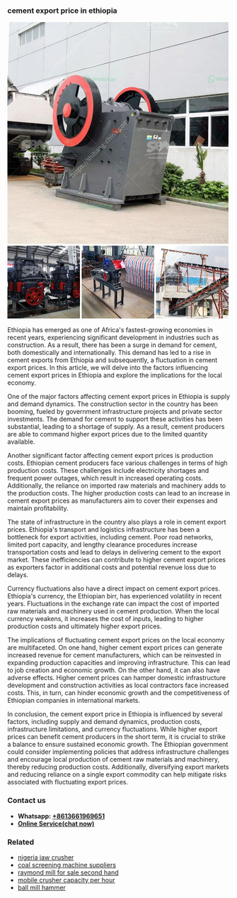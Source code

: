 <h3>cement export price in ethiopia</h3><img src='1702260060.jpg' alt=''><p>Ethiopia has emerged as one of Africa's fastest-growing economies in recent years, experiencing significant development in industries such as construction. As a result, there has been a surge in demand for cement, both domestically and internationally. This demand has led to a rise in cement exports from Ethiopia and subsequently, a fluctuation in cement export prices. In this article, we will delve into the factors influencing cement export prices in Ethiopia and explore the implications for the local economy.</p><p>One of the major factors affecting cement export prices in Ethiopia is supply and demand dynamics. The construction sector in the country has been booming, fueled by government infrastructure projects and private sector investments. The demand for cement to support these activities has been substantial, leading to a shortage of supply. As a result, cement producers are able to command higher export prices due to the limited quantity available.</p><p>Another significant factor affecting cement export prices is production costs. Ethiopian cement producers face various challenges in terms of high production costs. These challenges include electricity shortages and frequent power outages, which result in increased operating costs. Additionally, the reliance on imported raw materials and machinery adds to the production costs. The higher production costs can lead to an increase in cement export prices as manufacturers aim to cover their expenses and maintain profitability.</p><p>The state of infrastructure in the country also plays a role in cement export prices. Ethiopia's transport and logistics infrastructure has been a bottleneck for export activities, including cement. Poor road networks, limited port capacity, and lengthy clearance procedures increase transportation costs and lead to delays in delivering cement to the export market. These inefficiencies can contribute to higher cement export prices as exporters factor in additional costs and potential revenue loss due to delays.</p><p>Currency fluctuations also have a direct impact on cement export prices. Ethiopia's currency, the Ethiopian birr, has experienced volatility in recent years. Fluctuations in the exchange rate can impact the cost of imported raw materials and machinery used in cement production. When the local currency weakens, it increases the cost of inputs, leading to higher production costs and ultimately higher export prices.</p><p>The implications of fluctuating cement export prices on the local economy are multifaceted. On one hand, higher cement export prices can generate increased revenue for cement manufacturers, which can be reinvested in expanding production capacities and improving infrastructure. This can lead to job creation and economic growth. On the other hand, it can also have adverse effects. Higher cement prices can hamper domestic infrastructure development and construction activities as local contractors face increased costs. This, in turn, can hinder economic growth and the competitiveness of Ethiopian companies in international markets.</p><p>In conclusion, the cement export price in Ethiopia is influenced by several factors, including supply and demand dynamics, production costs, infrastructure limitations, and currency fluctuations. While higher export prices can benefit cement producers in the short term, it is crucial to strike a balance to ensure sustained economic growth. The Ethiopian government could consider implementing policies that address infrastructure challenges and encourage local production of cement raw materials and machinery, thereby reducing production costs. Additionally, diversifying export markets and reducing reliance on a single export commodity can help mitigate risks associated with fluctuating export prices.</p><h3>Contact us</h3><ul><li><strong>Whatsapp:&nbsp;<a href="https://wa.me/8613661969651">+8613661969651</a></strong></li><li><a href="https://swt.shibang-china.com/?git&amp;zhl&amp;cement export price in ethiopia"><strong>Online Service(chat now)</strong></a></li></ul><h3>Related</h3><ul><li><a href='nigeria jaw crusher.md'>nigeria jaw crusher</a></li><li><a href='coal screening machine suppliers.md'>coal screening machine suppliers</a></li><li><a href='raymond mill for sale second hand.md'>raymond mill for sale second hand</a></li><li><a href='mobile crusher capacity per hour.md'>mobile crusher capacity per hour</a></li><li><a href='ball mill hammer.md'>ball mill hammer</a></li></ul>